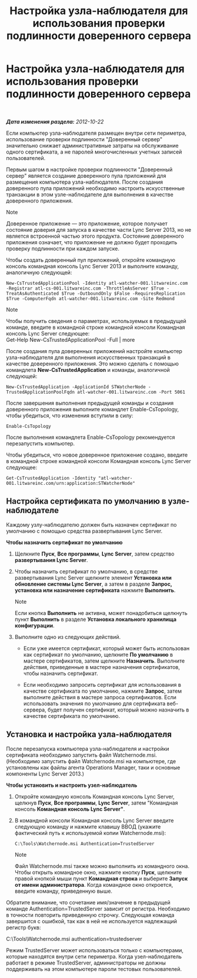 ﻿---
title: Настройка узла-наблюдателя для использования проверки подлинности доверенного сервера
TOCTitle: Настройка узла-наблюдателя для использования проверки подлинности доверенного сервера
ms:assetid: 42d879ac-aa90-4ed6-b5e2-1e208711672a
ms:mtpsurl: https://technet.microsoft.com/ru-ru/library/JJ204852(v=OCS.15)
ms:contentKeyID: 49309590
ms.date: 05/19/2016
mtps_version: v=OCS.15
ms.translationtype: HT
---

# Настройка узла-наблюдателя для использования проверки подлинности доверенного сервера

 

_**Дата изменения раздела:** 2012-10-22_

Если компьютер узла-наблюдателя размещен внутри сети периметра, использование проверки подлинности "Доверенный сервер" значительно снижает административные затраты на обслуживание одного сертификата, а не паролей многочисленных учетных записей пользователей.

Первым шагом в настройке проверки подлинности "Доверенный сервер" является создание доверенного пула приложений для размещения компьютера узла-наблюдателя. После создания доверенного пула приложений необходимо настроить искусственные транзакции в этом узле-наблюдателе для выполнения в качестве доверенного приложения.

> [!NOTE]  
> Доверенное приложение — это приложение, которое получает состояние доверия для запуска в качестве части Lync Server 2013, но не является встроенной частью этого продукта. Состояние доверенного приложения означает, что приложение не должно будет проходить проверку подлинности при каждом запуске.

Чтобы создать доверенный пул приложений, откройте командную консоль командная консоль Lync Server 2013 и выполните команду, аналогичную следующей:

    New-CsTrustedApplicationPool -Identity atl-watcher-001.litwareinc.com -Registrar atl-cs-001.litwareinc.com -ThrottleAsServer $True -TreatAsAuthenticated $True -OutboundOnly $False -RequiresReplication $True -ComputerFqdn atl-watcher-001.litwareinc.com -Site Redmond

> [!NOTE]  
> Чтобы получить сведения о параметрах, используемых в предыдущей команде, введите в командной строке командной консоли Командная консоль Lync Server следующее:<br />Get-Help New-CsTrustedApplicationPool -Full | more

После создания пула доверенных приложений настройте компьютер узла-наблюдателя для выполнения искусственных транзакций в качестве доверенного приложения. Это можно сделать с помощью командлета **New-CsTrustedApplication** и команды, аналогичной следующей:

    New-CsTrustedApplication -ApplicationId STWatcherNode -TrustedApplicationPoolFqdn atl-watcher-001.litwareinc.com -Port 5061

После завершения выполнения предыдущей команды и создания доверенного приложения выполните командлет Enable-CsTopology, чтобы убедиться, что изменения вступили в силу:

    Enable-CsTopology

После выполнения командлета Enable-CsTopology рекомендуется перезапустить компьютер.

Чтобы убедиться, что новое доверенное приложение создано, введите в командной строке командной консоли Командная консоль Lync Server следующее:

    Get-CsTrustedApplication -Identity "atl-watcher-001.litwareinc.com/urn:application:STWatcherNode"

## Настройка сертификата по умолчанию в узле-наблюдателе

Каждому узлу-наблюдателю должен быть назначен сертификат по умолчанию с помощью средства развертывания Lync Server.

**Чтобы назначить сертификат по умолчанию**

1.  Щелкните **Пуск**, **Все программы**, **Lync Server**, затем средство **развертывания Lync Server**.

2.  Чтобы назначить сертификат по умолчанию, в средстве развертывания Lync Server щелкните элемент **Установка или обновление системы Lync Server**, а затем в разделе **Запрос, установка или назначение сертификата** нажмите **Выполнить**.
    
    > [!NOTE]  
    > Если кнопка <strong>Выполнить</strong> не активна, может понадобиться щелкнуть пункт <strong>Выполнить</strong> в разделе <strong>Установка локального хранилища конфигурации</strong>.

3.  Выполните одно из следующих действий.
    
      - Если уже имеется сертификат, который может быть использован как сертификат по умолчанию, щелкните **По умолчанию** в мастере сертификатов, затем щелкните **Назначить**. Выполните действия, приведенные в мастере назначения сертификатов, чтобы назначить сертификат.
    
      - Если необходимо запросить сертификат для использования в качестве сертификата по умолчанию, нажмите **Запрос**, затем выполните действия в мастере запроса сертификатов. Если использовать значения по умолчанию для сертификата веб-сервера, будет получен сертификат, который можно назначить в качестве сертификата по умолчанию.

## Установка и настройка узла-наблюдателя

После перезапуска компьютера узла-наблюдателя и настройки сертификата необходимо запустить файл Watchernode.msi. (Необходимо запустить файл Watchernode.msi на компьютере, где установлены как файлы агента Operations Manager, таки и основные компоненты Lync Server 2013.)

**Чтобы установить и настроить узел-наблюдатель**

1.  Откройте командную консоль Командная консоль Lync Server, щелкнув **Пуск**, **Все программы**, **Lync Server**, затем "Командная консоль **Командная консоль Lync Server"**.

2.  В командной консоли Командная консоль Lync Server введите следующую команду и нажмите клавишу ВВОД (укажите фактический путь к используемой копии Watchernode.msi):
    
        C:\Tools\Watchernode.msi Authentication=TrustedServer
    
    > [!NOTE]  
    > Файл Watchernode.msi также можно выполнить из командного окна. Чтобы открыть командное окно, нажмите кнопку <strong>Пуск</strong>, щелкните правой кнопкой мыши пункт <strong>Командная строка</strong> и выберите <strong>Запуск от имени администратора</strong>. Когда командное окно откроется, введите команду, приведенную выше.

Обратите внимание, что сочетание имя/значение в предыдущей команде Authentication=TrustedServer зависит от регистра. Необходимо в точности повторить приведенную строчку. Следующая команда завершится с ошибкой, так как в ней не используется надлежащий регистр букв:

C:\\Tools\\Watchernode.msi authentication=trustedserver

Режим TrustedServer может использоваться только с компьютерами, которые находятся внутри сети периметра. Когда узел-наблюдатель работает в режиме TrustedServer, администраторы не должны поддерживать на этом компьютере пароли тестовых пользователей.

